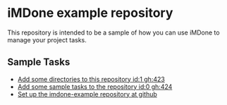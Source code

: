 iMDone example repository
====
This repository is intended to be a sample of how you can use iMDone to manage your project tasks.

Sample Tasks
----
- [Add some directories to this repository id:1 gh:423](#TODO:0)
- [Add some sample tasks to the repository id:0 gh:424](#TODO:30)
- [Set up the imdone-example repository at github](#DONE:0)

